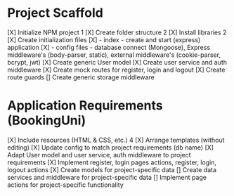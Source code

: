 # Project Scaffold

[X] Initialize NPM project 1
[X] Create folder structure 2
[X] Install libraries 2
[X] Create initialization files
[X] - index - create and start (express) application
[X] - config files - database connect (Mongoose), 
                    Express middleware's (body-parser, static),
                    external middleware's (cookie-parser, bcrypt, jwt)
[X] Create generic User model
[X] Create user service and auth middleware
[X] Create mock routes for register, login and logout
[X] Create route guards
[] Create generic storage middleware

# Application Requirements (BookingUni)

[X] Include resources (HTML & CSS, etc.) 4
[X] Arrange templates (without editing)
[X] Update config to match project requirements (db name)
[X] Adapt User model and user service, auth middleware to project requirements
[X] Implement register, login pages actions, register, login, logout actions
[X] Create models for project-specific data
[] Create data services and middleware for project-specific data
[] Implement page actions for project-specific functionality